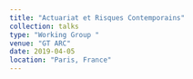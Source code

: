 ```yaml
---
title: "Actuariat et Risques Contemporains"
collection: talks
type: "Working Group "
venue: "GT ARC"
date: 2019-04-05
location: "Paris, France"
---
```

